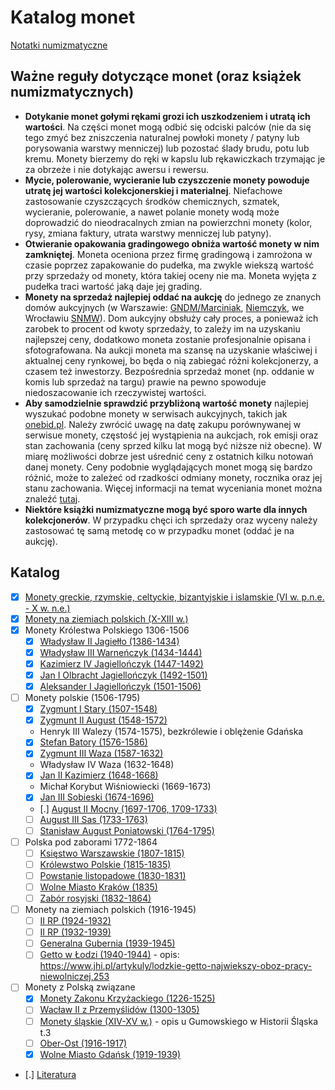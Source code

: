 
# Katalog monet

[Notatki numizmatyczne](https://numizmatyka.satola.net)

## Ważne reguły dotyczące monet (oraz książek numizmatycznych)
- **Dotykanie monet gołymi rękami grozi ich uszkodzeniem i utratą ich wartości**. Na części monet mogą odbić się odciski palców (nie da się tego zmyć bez zniszczenia naturalnej powłoki monety / patyny lub porysowania warstwy menniczej) lub pozostać ślady brudu, potu lub kremu. Monety bierzemy do ręki w kapslu lub rękawiczkach trzymając je za obrzeże i nie dotykając awersu i rewersu.
- **Mycie, polerowanie, wycieranie lub czyszczenie monety powoduje utratę jej wartości kolekcjonerskiej i materialnej**. Niefachowe zastosowanie czyszczących środków chemicznych, szmatek, wycieranie, polerowanie, a nawet polanie monety wodą może doprowadzić do nieodracalnych zmian na powierzchni monety (kolor, rysy, zmiana faktury, utrata warstwy menniczej lub patyny).
- **Otwieranie opakowania gradingowego obniża wartość monety w nim zamkniętej**. Moneta oceniona przez firmę gradingową i zamrożona w czasie poprzez zapakowanie do pudełka, ma zwykle wiekszą wartość przy sprzedaży od monety, która takiej oceny nie ma. Moneta wyjęta z pudełka traci wartość jaką daje jej grading.
- **Monety na sprzedaż najlepiej oddać na aukcję** do jednego ze znanych domów aukcyjnych (w Warszawie: [GNDM/Marciniak](https://marciniakaukcje.pl), [Niemczyk](https://niemczyk.pl/), we Wrocławiu [SNMW](https://snmw.pl/)). Dom aukcyjny obsłuży cały proces, a ponieważ ich zarobek to procent od kwoty sprzedaży, to zależy im na uzyskaniu najlepszej ceny, dodatkowo moneta zostanie profesjonalnie opisana i sfotografowana. Na aukcji moneta ma szansę na uzyskanie właściwej i aktualnej ceny rynkowej, bo będa o nią zabiegać różni kolekcjonerzy, a czasem też inwestorzy. Bezpośrednia sprzedaż monet (np. oddanie w komis lub sprzedaż na targu) prawie na pewno spowoduje niedoszacowanie ich rzeczywistej wartości.
- **Aby samodzielnie sprawdzić przybliżoną wartość monety** najlepiej wyszukać podobne monety w serwisach aukcyjnych, takich jak [onebid.pl](https://onebid.pl/pl). Należy zwrócić uwagę na datę zakupu porównywanej w serwisue monety, częstość jej wystąpienia na aukcjach, rok emisji oraz stan zachowania (ceny sprzed kilku lat mogą być niższe niż obecne). W miarę możliwości dobrze jest uśrednić ceny z ostatnich kilku notowań danej monety. Ceny podobnie wyglądających monet mogą się bardzo różnić, może to zależeć od rzadkości odmiany monety, rocznika oraz jej stanu zachowania. Więcej informacji na temat wyceniania monet można znaleźć [tutaj](https://www.youtube.com/watch?v=y3ImnHK4lhc).
- **Niektóre książki numizmatyczne mogą być sporo warte dla innych kolekcjonerów**. W przypadku chęci ich sprzedaży oraz wyceny należy zastosować tę samą metodę co w przypadku monet (oddać je na aukcję).

## Katalog

- [x] [Monety greckie, rzymskie, celtyckie, bizantyjskie i islamskie (VI w. p.n.e. - X w. n.e.)](./pages/k02.md)
- [x] [Monety na ziemiach polskich (X-XIII w.)](./pages/k03.md)
- [x] Monety Królestwa Polskiego 1306-1506
    - [x] [Władysław II Jagiełło (1386-1434)](./pages/k05.md)
    - [x] [Władysław III Warneńczyk (1434-1444)](./pages/k06.md)
    - [x] [Kazimierz IV Jagiellończyk (1447-1492)](./pages/k07.md)
    - [x] [Jan I Olbracht Jagiellończyk (1492-1501)](./pages/k08.md)
    - [x] [Aleksander I Jagiellończyk (1501-1506)](./pages/k09.md)
- [ ] Monety polskie (1506-1795)
    - [x] [Zygmunt I Stary (1507-1548)](./pages/k10.md)
    - [x] [Zygmunt II August (1548-1572)](./pages/k11.md)
    - Henryk III Walezy (1574-1575), bezkrólewie i oblężenie Gdańska
    - [x] [Stefan Batory (1576-1586)](./pages/k12.md)
    - [x] [Zygmunt III Waza (1587-1632)](./pages/k13.md)
    - Władysław IV Waza (1632-1648)
    - [x] [Jan II Kazimierz (1648-1668)](./pages/k14.md)
    - Michał Korybut Wiśniowiecki (1669-1673)
    - [x] [Jan III Sobieski (1674-1696)](./pages/k15.md)
    - [.] [August II Mocny (1697-1706, 1709-1733)](./pages/k16.md)
    - [ ] [August III Sas (1733-1763)]()
    - [ ] [Stanisław August Poniatowski (1764-1795)]()
- [ ] Polska pod zaborami 1772-1864
    - [ ] [Księstwo Warszawskie (1807-1815)]()
    - [ ] [Królewstwo Polskie (1815-1835)]()
    - [ ] [Powstanie listopadowe (1830-1831)]()
    - [ ] [Wolne Miasto Kraków (1835)]()
    - [ ] [Zabór rosyjski (1832-1864)]()
- [ ] Monety na ziemiach polskich (1916-1945)
    - [ ] [II RP (1924-1932)]()
    - [ ] [II RP (1932-1939)]()
    - [ ] [Generalna Gubernia (1939-1945)]()
    - [ ] [Getto w Łodzi (1940-1944)]() - opis: https://www.jhi.pl/artykuly/lodzkie-getto-najwiekszy-oboz-pracy-niewolniczej,253
- [ ] Monety z Polską związane
    - [x] [Monety Zakonu Krzyżackiego (1226-1525)](./pages/k01.md)
    - [ ] [Wacław II z Przemyślidów (1300-1305)]()
    - [ ] [Monety śląskie (XIV-XV w.)]() - opis u Gumowskiego w Historii Śląska t.3
    - [ ] [Ober-Ost (1916-1917)]()
    - [X] [Wolne Miasto Gdańsk (1919-1939)](./pages/k04.md)
- [.] [Literatura](../pages/Literatura.md)
